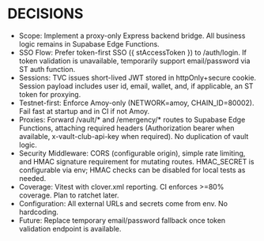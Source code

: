 # DECISIONS

- Scope: Implement a proxy-only Express backend bridge. All business logic remains in Supabase Edge Functions.
- SSO Flow: Prefer token-first SSO ({ stAccessToken }) to /auth/login. If token validation is unavailable, temporarily support email/password via ST auth function.
- Sessions: TVC issues short-lived JWT stored in httpOnly+secure cookie. Session payload includes user id, email, wallet, and, if applicable, an ST token for proxying.
- Testnet-first: Enforce Amoy-only (NETWORK=amoy, CHAIN_ID=80002). Fail fast at startup and in CI if not Amoy.
- Proxies: Forward /vault/* and /emergency/* routes to Supabase Edge Functions, attaching required headers (Authorization bearer when available, x-vault-club-api-key when required). No duplication of vault logic.
- Security Middleware: CORS (configurable origin), simple rate limiting, and HMAC signature requirement for mutating routes. HMAC_SECRET is configurable via env; HMAC checks can be disabled for local tests as needed.
- Coverage: Vitest with clover.xml reporting. CI enforces >=80% coverage. Plan to ratchet later.
- Configuration: All external URLs and secrets come from env. No hardcoding.
- Future: Replace temporary email/password fallback once token validation endpoint is available.
